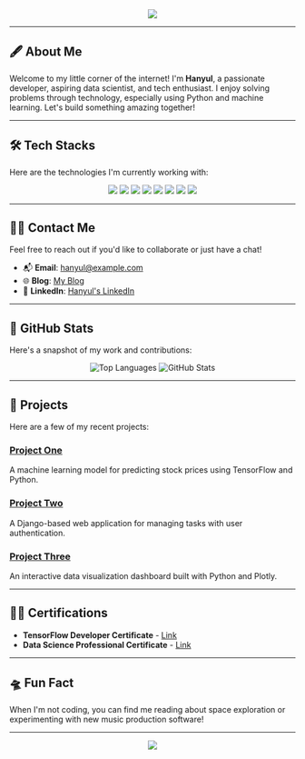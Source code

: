 <div align="center">
    <img src="https://capsule-render.vercel.app/api?type=wave&color=gradient&height=120&text=✨%20Hanyul%20%20✨&animation=fadeIn&fontColor=ffffff&fontSize=60&fontAlign=center&textAlign=center" />
</div>

---

## 🖋️ About Me

Welcome to my little corner of the internet! I'm **Hanyul**, a passionate developer, aspiring data scientist, and tech enthusiast. I enjoy solving problems through technology, especially using Python and machine learning. Let's build something amazing together!

---

## 🛠️ Tech Stacks

Here are the technologies I'm currently working with:

<div style="text-align: center;">
    <img src="https://img.shields.io/badge/Python-3776AB?style=for-the-badge&logo=Python&logoColor=white" />
    <img src="https://img.shields.io/badge/Tensorflow-FF6F00?style=for-the-badge&logo=Tensorflow&logoColor=white" />
    <img src="https://img.shields.io/badge/Django-092E20?style=for-the-badge&logo=Django&logoColor=white" />
    <img src="https://img.shields.io/badge/Flask-000000?style=for-the-badge&logo=Flask&logoColor=white" />
    <img src="https://img.shields.io/badge/MySQL-4479A1?style=for-the-badge&logo=MySQL&logoColor=white" />
    <img src="https://img.shields.io/badge/PyTorch-EE4C2C?style=for-the-badge&logo=PyTorch&logoColor=white" />
    <img src="https://img.shields.io/badge/Bootstrap-7952B3?style=for-the-badge&logo=Bootstrap&logoColor=white" />
    <img src="https://img.shields.io/badge/Linux-FCC624?style=for-the-badge&logo=Linux&logoColor=white" />
</div>

---

## 🧑‍💻 Contact Me

Feel free to reach out if you'd like to collaborate or just have a chat!

- 📬 **Email**: [hanyul@example.com](mailto:hanyul@example.com)
- 🌐 **Blog**: [My Blog](https://velog.io/@hanyul)
- 💼 **LinkedIn**: [Hanyul's LinkedIn](https://www.linkedin.com/in/hanyul/)

---

## 🏅 GitHub Stats

Here's a snapshot of my work and contributions:

<div align="center">
    <img src="https://github-readme-stats.vercel.app/api/top-langs/?username=hanyul-jeong&layout=compact&langs_count=6&hide=javascript,css,scss" alt="Top Languages" />
    <img src="https://github-readme-stats.vercel.app/api?username=hanyul-jeong&show_icons=true&count_private=true&hide=prs&theme=radical" alt="GitHub Stats" />
</div>

---

## 🚀 Projects

Here are a few of my recent projects:

### [Project One](https://github.com/hanyul-jeong/project1)
A machine learning model for predicting stock prices using TensorFlow and Python.

### [Project Two](https://github.com/hanyul-jeong/project2)
A Django-based web application for managing tasks with user authentication.

### [Project Three](https://github.com/hanyul-jeong/project3)
An interactive data visualization dashboard built with Python and Plotly.

---

## 🧑‍🔬 Certifications

- **TensorFlow Developer Certificate** - [Link](https://www.coursera.org/certificates/tensorflow-developer)
- **Data Science Professional Certificate** - [Link](https://www.coursera.org/certificates/data-science)

---

## 🛸 Fun Fact

When I'm not coding, you can find me reading about space exploration or experimenting with new music production software!

---

<div align="center">
    <img src="https://capsule-render.vercel.app/api?type=wave&color=gradient&height=120&text=Thanks%20for%20visiting!&fontColor=ffffff&fontSize=40&animation=fadeIn&fontAlign=center&textAlign=center" />
</div>

